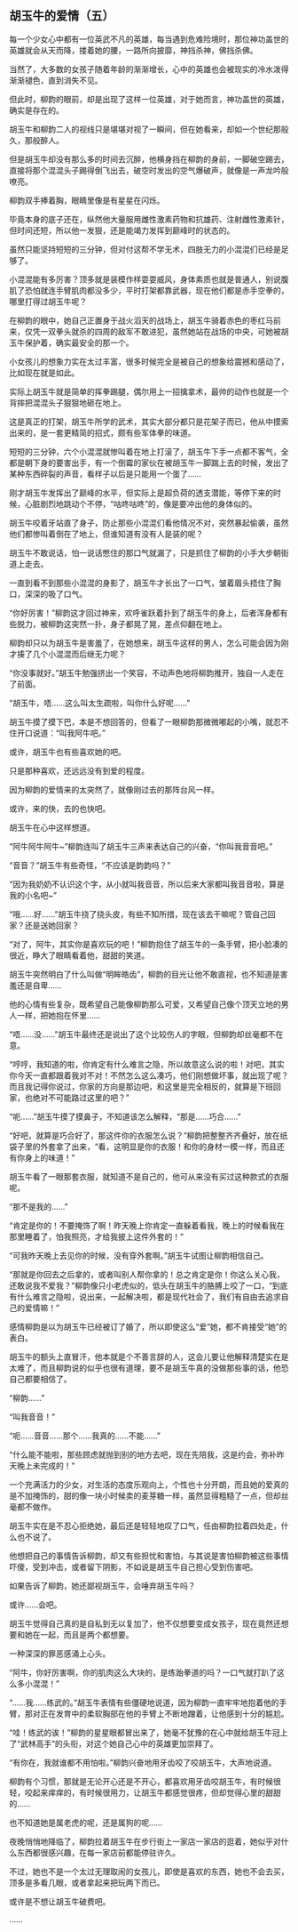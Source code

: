## 胡玉牛的爱情（五）

每一个少女心中都有一位英武不凡的英雄，每当遇到危难险境时，那位神功盖世的英雄就会从天而降，搂着她的腰，一路所向披靡，神挡杀神，佛挡杀佛。

当然了，大多数的女孩子随着年龄的渐渐增长，心中的英雄也会被现实的冷水泼得渐渐褪色，直到消失不见。

但此时，柳韵的眼前，却是出现了这样一位英雄，对于她而言，神功盖世的英雄，确实是存在的。

胡玉牛和柳韵二人的视线只是堪堪对视了一瞬间，但在她看来，却如一个世纪那般久，那般醉人。

但是胡玉牛却没有那么多的时间去沉醉，他横身挡在柳韵的身前，一脚破空踢去，直接将那个混混头子踢得倒飞出去，破空时发出的空气爆破声，就像是一声龙吟般嘹亮。

柳韵双手捧着胸，眼睛里像是有星星在闪烁。

毕竟本身的底子还在，纵然他大量服用雌性激素药物和抗雄药、注射雌性激素针，但时间还短，所以他一发狠，还是能竭力发挥到巅峰时的状态的。

虽然只能坚持短短的三分钟，但对付这帮不学无术，四肢无力的小混混们已经是足够了。

小混混能有多厉害？顶多就是装模作样耍耍威风，身体素质也就是普通人，别说腹肌了恐怕就连手臂肌肉都没多少，平时打架都靠武器，现在他们都是赤手空拳的，哪里打得过胡玉牛呢？

在柳韵的眼中，她自己正置身于战火滔天的战场上，胡玉牛骑着赤色的枣红马前来，仅凭一双拳头就杀的四周的敌军不敢进犯，虽然她站在战场的中央，可她被胡玉牛保护着，确实最安全的那一个。

小女孩儿的想象力实在太过丰富，很多时候完全是被自己的想象给震撼和感动了，比如现在就是如此。

实际上胡玉牛就是简单的挥拳踢腿，偶尔用上一招擒拿术，最帅的动作也就是一个背摔把混混头子狠狠地砸在地上。

这是真正的打架，胡玉牛所学的武术，其实大部分都只是花架子而已，他从中摸索出来的，是一套更精简的招式，颇有些军体拳的味道。

短短的三分钟，六个小混混就惨叫着在地上打滚了，胡玉牛下手一点都不客气，全都是朝下身的要害出手，有一个倒霉的家伙在被胡玉牛一脚踹上去的时候，发出了某种东西碎裂的声音，看样子以后是只能用一个蛋了……

刚才胡玉牛发挥出了巅峰的水平，但实际上是超负荷的透支潜能，等停下来的时候，心脏剧烈地跳动个不停，“咕咚咕咚”的，像是要冲出他的身体似的。

胡玉牛咬着牙站直了身子，防止那些小混混们看他情况不对，突然暴起偷袭，虽然他们都惨叫着倒在了地上，但谁知道有没有人是装的呢？

胡玉牛不敢说话，怕一说话憋住的那口气就漏了，只是抓住了柳韵的小手大步朝街道上走去。

一直到看不到那些小混混的身影了，胡玉牛才长出了一口气，皱着眉头捂住了胸口，深深的吸了口气。

“你好厉害！”柳韵这才回过神来，欢呼雀跃着扑到了胡玉牛的身上，后者浑身都有些脱力，被柳韵这突然一扑，身子都晃了晃，差点仰翻在地上。

柳韵却只以为胡玉牛是害羞了，在她想来，胡玉牛这样的男人，怎么可能会因为刚才揍了几个小混混而后继无力呢？

“你没事就好。”胡玉牛勉强挤出一个笑容，不动声色地将柳韵推开，独自一人走在了前面。

“胡玉牛，唔……这么叫太生疏啦，叫你什么好呢……”

胡玉牛摸了摸下巴，本是不想回答的，但看了一眼柳韵那微微嘟起的小嘴，就忍不住开口说道：“叫我阿牛吧。”

或许，胡玉牛也有些喜欢她的吧。

只是那种喜欢，还远远没有到爱的程度。

因为柳韵的爱情来的太突然了，就像刚过去的那阵台风一样。

或许，来的快，去的也快吧。

胡玉牛在心中这样想道。

“阿牛阿牛阿牛~”柳韵连叫了胡玉牛三声来表达自己的兴奋，“你叫我音音吧。”

“音音？”胡玉牛有些奇怪，“不应该是韵韵吗？”

“因为我奶奶不认识这个字，从小就叫我音音，所以后来大家都叫我音音啦，算是我的小名吧~”

“哦……好……”胡玉牛挠了挠头皮，有些不知所措，现在该去干嘛呢？管自己回家？还是送她回家？

“对了，阿牛，其实你是喜欢玩的吧！”柳韵抱住了胡玉牛的一条手臂，把小脸凑的很近，睁大了眼睛看着他，甜甜的笑道。

胡玉牛突然明白了什么叫做“明眸皓齿”，柳韵的目光让他不敢直视，也不知道是害羞还是自卑……

他的心情有些复杂，既希望自己能像柳韵那么可爱，又希望自己像个顶天立地的男人一样，把她抱在怀里……

“唔……没……”胡玉牛最终还是说出了这个比较伤人的字眼，但柳韵却丝毫都不在意。

“哼哼，我知道的啦，你肯定有什么难言之隐，所以故意这么说的啦！对吧，其实你今天一直都跟着我对不对！不然怎么这么凑巧，他们刚想做坏事，就出现了呢？而且我记得你说过，你家的方向是那边吧，和这里是完全相反的，就算是下班回家，也绝对不可能路过这里的吧？”

“呃……”胡玉牛摸了摸鼻子，不知道该怎么解释，“那是……巧合……”

“好吧，就算是巧合好了，那这件你的衣服怎么说？”柳韵把整整齐齐叠好，放在纸袋子里的外套拿了出来，“看，这明显是你的衣服！和你的身材一模一样，而且还有你身上的味道！”

胡玉牛看了一眼那套衣服，就知道不是自己的，他可从来没有买过这种款式的衣服呢。

“那不是我的……”

“肯定是你的！不要掩饰了啊！昨天晚上你肯定一直躲着看我，晚上的时候看我在那里睡着了，怕我照亮，才给我披上这件外套的！”

“可我昨天晚上去见你的时候，没有穿外套啊。”胡玉牛试图让柳韵相信自己。

“那就是你回去之后拿的，或者叫别人帮你拿的！总之肯定是你！你这么关心我，还敢说我不爱我？”柳韵像只小老虎似的，低头在胡玉牛的胳膊上咬了一口，“到底有什么难言之隐啦，说出来，一起解决啦，都是现代社会了，我们有自由去追求自己的爱情嘛！”

感情柳韵是以为胡玉牛已经被订了婚了，所以即使这么“爱”她，都不肯接受“她”的表白。

胡玉牛的额头上直冒汗，他本就是个不善言辞的人，这会儿要让他解释清楚实在是太难了，而且柳韵说的似乎也很有道理，要不是胡玉牛真的没做那些事的话，他恐自己都要相信了。

“柳韵……”

“叫我音音！”

“呃……音音……那个……我真的……不能……”

“什么能不能啦，那些顾虑就抛到别的地方去吧，现在先陪我，这是约会，弥补昨天晚上未完成的！”

一个充满活力的少女，对生活的态度乐观向上，个性也十分开朗，而且她的爱真的是不加掩饰的，甜的像一块小时候卖的麦芽糖一样，虽然显得粗糙了一点，但却丝毫都不做作。

胡玉牛实在是不忍心拒绝她，最后还是轻轻地叹了口气，任由柳韵拉着四处走，什么也不说了。

他想把自己的事情告诉柳韵，却又有些担忧和害怕，与其说是害怕柳韵被这些事情吓傻，受到冲击，或者留下阴影，不如说是胡玉牛自己担心受到伤害吧。

如果告诉了柳韵，她还鄙视胡玉牛，会唾弃胡玉牛吗？

或许……会吧。

胡玉牛觉得自己真的是自私到无以复加了，他不仅想要变成女孩子，现在竟然还想要和她在一起，而且是两个都想要。

一种深深的罪恶感涌上心头。

“阿牛，你好厉害啊，你的肌肉这么大块的，是练跆拳道的吗？一口气就打趴了这么多小混混！”

“……我……练武的。”胡玉牛表情有些僵硬地说道，因为柳韵一直牢牢地抱着他的手臂，那对正在发育中的柔软胸部在他的手臂上不断地蹭着，让他感到十分的尴尬。

“哇！练武的诶！”柳韵的星星眼都冒出来了，她毫不犹豫的在心中就给胡玉牛冠上了“武林高手”的头衔，对这个她自己心中的英雄更加崇拜了。

“有你在，我就谁都不用怕啦。”柳韵兴奋地用牙齿咬了咬胡玉牛，大声地说道。

柳韵有个习惯，那就是无论开心还是不开心，都喜欢用牙齿咬胡玉牛，有时候很轻，咬起来痒痒的，有时候很用力，让胡玉牛都感觉很疼，但却觉得心里的甜甜的……

也不知道她是属老虎的呢，还是属狗的呢……

夜晚悄悄地降临了，柳韵拉着胡玉牛在步行街上一家店一家店的逛着，她似乎对什么东西都很感兴趣，在每一家店前都能停驻许久。

不过，她也不是一个太过无理取闹的女孩儿，即使是喜欢的东西，她也不会去买，顶多是多看几眼，或者拿起来把玩两下而已。

或许是不想让胡玉牛破费吧。

……
